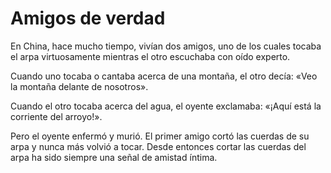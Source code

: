 # Amigos de verdad

En China, hace mucho tiempo, vivían dos amigos, uno de los cuales tocaba
el arpa virtuosamente mientras el otro escuchaba con oído experto.

Cuando uno tocaba o cantaba acerca de una montaña, el otro decía: «Veo
la montaña delante de nosotros».

Cuando el otro tocaba acerca del agua, el oyente exclamaba: «¡Aquí está
la corriente del arroyo!».

Pero el oyente enfermó y murió. El primer amigo cortó las cuerdas de su
arpa y nunca más volvió a tocar. Desde entonces cortar las cuerdas del
arpa ha sido siempre una señal de amistad íntima.